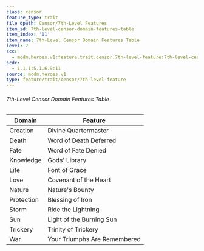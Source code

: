 ```yaml
---
class: censor
feature_type: trait
file_dpath: Censor/7th-Level Features
item_id: 7th-level-censor-domain-features-table
item_index: '11'
item_name: 7th-Level Censor Domain Features Table
level: 7
scc:
  - mcdm.heroes.v1:feature.trait.censor.7th-level-feature:7th-level-censor-domain-features-table
scdc:
  - 1.1.1:5.1.6.9:11
source: mcdm.heroes.v1
type: feature/trait/censor/7th-level-feature
---
```


###### 7th-Level Censor Domain Features Table

| Domain     | Feature                      |
| ---------- | ---------------------------- |
| Creation   | Divine Quartermaster         |
| Death      | Word of Death Deferred       |
| Fate       | Word of Fate Denied          |
| Knowledge  | Gods' Library                |
| Life       | Font of Grace                |
| Love       | Covenant of the Heart        |
| Nature     | Nature's Bounty              |
| Protection | Blessing of Iron             |
| Storm      | Ride the Lightning           |
| Sun        | Light of the Burning Sun     |
| Trickery   | Trinity of Trickery          |
| War        | Your Triumphs Are Remembered |
